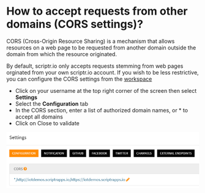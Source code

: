 # How to accept requests from other domains (CORS settings)?

CORS (Cross-Origin Resource Sharing) is a mechanism that allows resources on a web page to be requested from another domain
outside the domain from which the resource originated.

By default, scriptr.io only accepts requests stemming from web pages orginated from your own scriptr.io account. 
If you wish to be less restrictive, you can configure the CORS settings from the [workspace](https://www.scriptr.io/workspace)

- Click on your username at the top right corner of the screen then select **Settings**
- Select the **Configuration** tab
- In the CORS section, enter a list of authorized domain names, or * to accept all domains
- Click on Close to validate

![CORS settings](./images/cors_settings.png)
